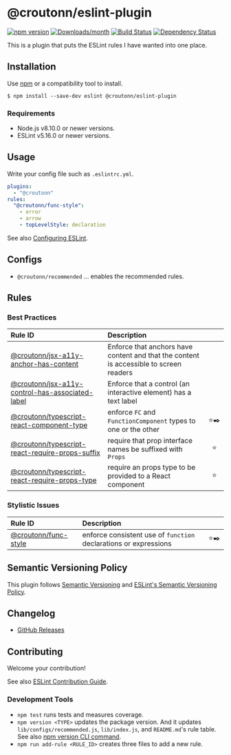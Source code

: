 # @croutonn/eslint-plugin

[![npm version](https://img.shields.io/npm/v/@croutonn/eslint-plugin.svg)](https://www.npmjs.com/package/@croutonn/eslint-plugin)
[![Downloads/month](https://img.shields.io/npm/dm/@croutonn/eslint-plugin.svg)](http://www.npmtrends.com/@croutonn/eslint-plugin)
[![Build Status](https://travis-ci.org/croutonn/eslint-plugin.svg?branch=main)](https://travis-ci.org/croutonn/eslint-plugin)
[![Dependency Status](https://david-dm.org/croutonn/eslint-plugin.svg)](https://david-dm.org/croutonn/eslint-plugin)

This is a plugin that puts the ESLint rules I have wanted into one place.

## Installation

Use [npm](https://www.npmjs.com/) or a compatibility tool to install.

```
$ npm install --save-dev eslint @croutonn/eslint-plugin
```

### Requirements

- Node.js v8.10.0 or newer versions.
- ESLint v5.16.0 or newer versions.

## Usage

Write your config file such as `.eslintrc.yml`.

```yml
plugins:
  - "@croutonn"
rules:
  "@croutonn/func-style":
    - error
    - arrow
    - topLevelStyle: declaration
```

See also [Configuring ESLint](https://eslint.org/docs/user-guide/configuring).

## Configs

- `@croutonn/recommended` ... enables the recommended rules.

## Rules

<!--RULE_TABLE_BEGIN-->
### Best Practices

| Rule ID | Description |    |
|:--------|:------------|:--:|
| [@croutonn/jsx-a11y-anchor-has-content](./docs/rules/jsx-a11y-anchor-has-content.md) | Enforce that anchors have content and that the content is accessible to screen readers |  |
| [@croutonn/jsx-a11y-control-has-associated-label](./docs/rules/jsx-a11y-control-has-associated-label.md) | Enforce that a control (an interactive element) has a text label |  |
| [@croutonn/typescript-react-component-type](./docs/rules/typescript-react-component-type.md) | enforce `FC` and `FunctionComponent` types to one or the other | ⭐️✒️ |
| [@croutonn/typescript-react-require-props-suffix](./docs/rules/typescript-react-require-props-suffix.md) | require that prop interface names be suffixed with `Props` | ⭐️ |
| [@croutonn/typescript-react-require-props-type](./docs/rules/typescript-react-require-props-type.md) | require an props type to be provided to a React component | ⭐️ |

### Stylistic Issues

| Rule ID | Description |    |
|:--------|:------------|:--:|
| [@croutonn/func-style](./docs/rules/func-style.md) | enforce consistent use of `function` declarations or expressions | ⭐️✒️ |

<!--RULE_TABLE_END-->

## Semantic Versioning Policy

This plugin follows [Semantic Versioning](http://semver.org/) and [ESLint's Semantic Versioning Policy](https://github.com/eslint/eslint#semantic-versioning-policy).

## Changelog

- [GitHub Releases](https://github.com/croutonn/eslint-plugin/releases)

## Contributing

Welcome your contribution!

See also [ESLint Contribution Guide](https://eslint.org/docs/developer-guide/contributing/).

### Development Tools

- `npm test` runs tests and measures coverage.
- `npm version <TYPE>` updates the package version. And it updates `lib/configs/recommended.js`, `lib/index.js`, and `README.md`'s rule table. See also [npm version CLI command](https://docs.npmjs.com/cli/version).
- `npm run add-rule <RULE_ID>` creates three files to add a new rule.
